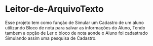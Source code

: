 # Leitor-de-ArquivoTexto
Esse projeto tem como função de Simular um Cadastro de um aluno
utilizando Bloco de nota para salvar as informações do Aluno,
Tendo tambem a opção de Ler o bloco de nota aonde o Aluno foi cadastrado
Simulando assim uma pesquisa de Cadastro.
